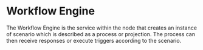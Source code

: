 # Workflow Engine

The Workflow Engine is the service within the node that creates an instance of scenario which is described as a process or projection. The process can then receive responses or execute triggers according to the scenario.



